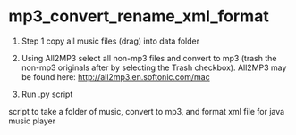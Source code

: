 mp3_convert_rename_xml_format
=============================

1) Step 1 copy all music files (drag) into data folder

2) Using All2MP3 select all non-mp3 files and convert to mp3 (trash the non-mp3 originals after by selecting the Trash checkbox). All2MP3 may be found here: http://all2mp3.en.softonic.com/mac

3) Run .py script




script to take a folder of music, convert to mp3, and format xml file for java music player